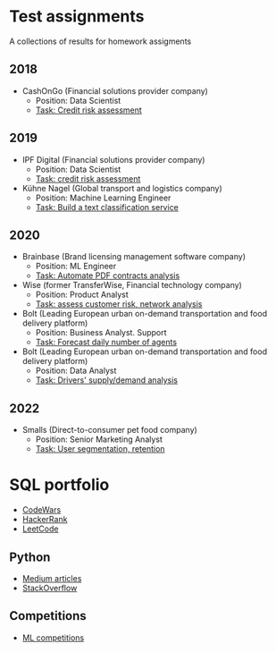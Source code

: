 # Test assignments

A collections of results for homework assigments

## 2018
- CashOnGo (Financial solutions provider company)
  - Position: Data Scientist
  - [Task: Credit risk assessment](https://github.com/yurywallet/test_assignments/tree/main/cashongo)
 
## 2019
- IPF Digital (Financial solutions provider company)
  - Position: Data Scientist
  - [Task: credit risk assessment](https://github.com/yurywallet/test_assignments/tree/main/ipf_credit_scoring)
- Kühne Nagel (Global transport and logistics company)
  - Position: Machine Learning Engineer
  - [Task: Build a text classification service](https://github.com/yurywallet/test_assignments/tree/main/KuhneNagel_2019)
 
## 2020
- Brainbase (Brand licensing management software company) 
  - Position: ML Engineer
  - [Task: Automate PDF contracts analysis](https://github.com/yurywallet/test_assignments/tree/main/brainbase)
- Wise (former TransferWise,  Financial technology company)
  - Position: Product Analyst
  - [Task: assess customer risk, network analysis](https://github.com/yurywallet/test_assignments/tree/main/2020_wise_transferwise)
- Bolt (Leading European urban on-demand transportation and food delivery platform)
  - Position: Business Analyst. Support
  - [Task: Forecast daily number of agents](https://github.com/yurywallet/test_assignments/tree/main/Bolt_(BA%2Csupport))
- Bolt (Leading European urban on-demand transportation and food delivery platform)
  - Position: Data Analyst
  - [Task: Drivers' supply/demand analysis](https://github.com/yurywallet/test_assignments/tree/main/bolt)

## 2022
- Smalls (Direct-to-consumer pet food company) 
  - Position: Senior Marketing Analyst
  - [Task: User segmentation, retention](https://github.com/yurywallet/test_assignments/tree/main/smalls)

# SQL portfolio
- [CodeWars](https://www.codewars.com/users/yurywallet/completed_solutions)
- [HackerRank](https://www.hackerrank.com/yurywallet)
- [LeetCode](https://leetcode.com/yury_wallet/)

## Python
- [Medium articles](https://medium.com/@yurywallet)
- [StackOverflow](https://stackoverflow.com/users/9043549/yury-wallet)

## Competitions
- [ML competitions](https://github.com/yurywallet/ml_competition)
